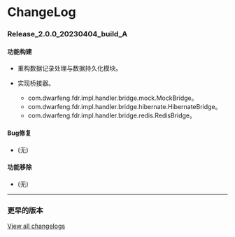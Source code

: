 # ChangeLog

### Release_2.0.0_20230404_build_A

#### 功能构建

- 重构数据记录处理与数据持久化模块。

- 实现桥接器。
  - com.dwarfeng.fdr.impl.handler.bridge.mock.MockBridge。
  - com.dwarfeng.fdr.impl.handler.bridge.hibernate.HibernateBridge。
  - com.dwarfeng.fdr.impl.handler.bridge.redis.RedisBridge。

#### Bug修复

- (无)

#### 功能移除

- (无)

---

### 更早的版本

[View all changelogs](./changelogs)
